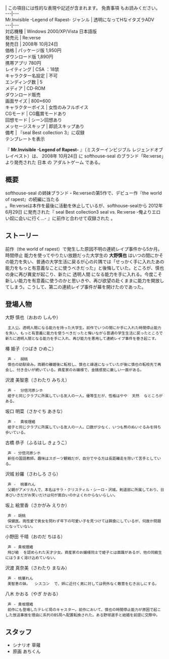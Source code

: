 |  この項目には性的な表現や記述が含まれます。  免責事項  もお読みください。  
---|---  
Mr.Invisible -Legend of Rapest-  ジャンル  |  透明になってHなイタズラADV   
---|---  
対応機種  |  Windows 2000/XP/Vista 日本語版   
発売元  |  Re:verse   
発売日  |  2008年  10月24日   
価格  |  パッケージ版 1,950円   
ダウンロード版 1,890円  
携帯アプリ 780円  
レイティング  |  CSA  ：18禁   
キャラクター名設定  |  不可   
エンディング数  |  5   
メディア  |  CD-ROM   
ダウンロード販売  
画面サイズ  |  800×600   
キャラクターボイス  |  女性のみフルボイス   
CGモード  |  CG鑑賞モードあり   
回想モード  |  シーン回想あり   
メッセージスキップ  |  即読スキップあり   
備考  |  『seal Best collection 3』に収録   
テンプレートを表示  
  
『 **Mr.Invisible -Legend of Rapest-** 』（ミスターインビジブル レジェンドオブレイペスト）は、  2008年
10月24日  に  softhouse-seal  のブランド「Re:verse」より発売された  日本  の  アダルトゲーム  である。

##  概要  

softhouse-seal  の姉妹ブランド・Re:verseの第5作で、デビュー作『the world of rapest』の続編に当たる  
。Re:verseは本作を最後に活動を休止しているが、softhouse-sealから  2012年  6月29日  に発売された『  seal Best
collection3 seal vs. Re:verse -俺よりエロい奴に会いに行く…-  』に前作と合わせて収録された    。

##  ストーリー  

前作（the world of rapest）で発生した原因不明の連続レイプ事件から5か月。  時間停止  能力を使ってやりたい放題だった大学生の
**大野慎也**
はいつの間にかその能力を失い、普通の大学生活に戻るが心の片隅では「せっかく手に入れたあの能力をもっと有意義なことに使うべきだった」と後悔していた。ところが、慎也の身に再び異変が起こり、新たに
透明人間
になる能力を手に入れる。今度こそ新しい能力を有意義に使うのかと思いきや、再び欲望の赴くままに能力を開放してしまう。こうして、第二の連続レイプ事件が幕を開けたのであった。

##  登場人物  

大野 慎也（おおの しんや）

     主人公。透明人間になる能力を持った大学生。前作でいつの間にか手に入れた時間停止能力を失い、もっと有意義に能力を使うべきだったと悔いながら普通の学生生活に戻ったところで新たに透明人間となる能力を手に入れ、再び能力を悪用して連続レイプ事件を巻き起こす。 
椿 姫子（つばき ひめこ）

     声 -  胡桃 
     慎也の幼馴染み。両親の離婚後に転校し、慎也と疎遠になっていたが後に慎也の転校先で再会し、付き合いが続いている。資産家のお嬢様で、金銭感覚に厳しい一面がある。 
沢渡 美智恵（さわたり みちえ）

     声 -  分倍河原シホ 
     姫子と同じクラブに所属している友人の一人。優等生だが、性格はやや  天然  なところがある。 
坂口 明菜（さかぐち あきな）

     声 -  貴坂理緒 
     姫子と同じクラブに所属している友人の一人。口数が少なく、いつも熊のぬいぐるみを持ち歩いている。 
古橋 恭子（ふるはし きょうこ）

     声 - 分倍河原シホ 
     新任の国語教師。趣味はスポーツ観戦だが、自分でやる方は長距離走を除いて苦手としている。 
沢城 紗羅（さわしろ さら）

     声 -  桃華れん 
     父親がアメリカ人で、本名はサラ・クリスティル・シーロ・沢城。剣道部に所属しており、日本びいきだがお笑いだけは何が面白いのかよくわからないらしい。 
坂上 絵里香（さかがみ えりか）

     声 - 胡桃 
     保健医。両性愛で男女を問わず年下の可愛い子を見つけては餌食にしているが、何故か問題になっていない。 
小野田 千晴（おのだ ちはる）

     声 - 貴坂理緒 
     飛び級  を認められた天才少女。資産家のお嬢様同士で姫子とは面識があるが、他の同級生にはうまく溶け込めていない。 
沢渡 真奈美（さわたり まなみ）

     声 - 桃華れん 
     美智恵の妹。  シスコン  で、姉に近付く男に対しては例外なく敵意をむき出しにする。 
八木 かおる（やぎ かおる）

     声 - 貴坂理緒 
     前作にも登場したテレビ局のキャスター。前作において、慎也の時間停止能力が原因で起こした放送事故を理由に系列のBS局へ配置転換された。ある野球選手と結婚を前提に交際中。 

##  スタッフ  

  * シナリオ 草薙 
  * 原画 あちくん 

